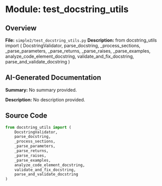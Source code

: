 # Module: test_docstring_utils

## Overview
**File:** `simple2/test_docstring_utils.py`
**Description:** from docstring_utils import (
    DocstringValidator,
    parse_docstring,
    _process_sections,
    _parse_parameters,
    _parse_returns,
    _parse_raises,
    _parse_examples,
    analyze_code_element_docstring,
    validate_and_fix_docstring,
    parse_and_validate_docstring
)


## AI-Generated Documentation


**Summary:** No summary provided.


**Description:** No description provided.



## Source Code
```python
from docstring_utils import (
    DocstringValidator,
    parse_docstring,
    _process_sections,
    _parse_parameters,
    _parse_returns,
    _parse_raises,
    _parse_examples,
    analyze_code_element_docstring,
    validate_and_fix_docstring,
    parse_and_validate_docstring
)

```